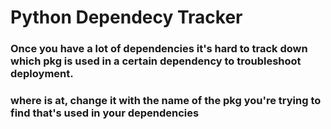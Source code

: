 # Python Dependecy Tracker

### Once you have a lot of dependencies it's hard to track down which pkg is used in a certain dependency to troubleshoot deployment.

### where <insertname> is at, change it with the name of the pkg you're trying to find that's used in your dependencies
